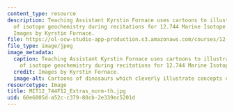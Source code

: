```yaml
---
content_type: resource
description: Teaching Assistant Kyrstin Fornace uses cartoons to illustrate concepts
  of isotope geochemistry during recitations for 12.744 Marine Isotope Chemistry.
  Images by Kyrstin Fornace.
file: https://ol-ocw-studio-app-production.s3.amazonaws.com/courses/12-744-marine-isotope-chemistry-fall-2012/60e6005da52cc37980cb2e339ec5201d_MIT12_744F12_Extras_norm-th.jpg
file_type: image/jpeg
image_metadata:
  caption: Teaching Assistant Kyrstin Fornace uses cartoons to illustrate concepts
    of isotope geochemistry during recitations for 12.744 Marine Isotope Chemistry.
  credit: Images by Kyrstin Fornace.
  image-alt: Cartoons of dinosaurs which cleverly illustrate concepts of isotope geochemistry.
resourcetype: Image
title: MIT12_744F12_Extras_norm-th.jpg
uid: 60e6005d-a52c-c379-80cb-2e339ec5201d
---
```

